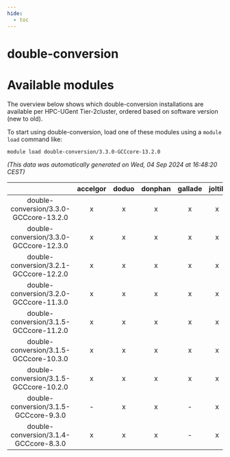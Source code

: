 ```yaml
---
hide:
  - toc
---
```


double-conversion
=================

# Available modules


The overview below shows which double-conversion installations are available per HPC-UGent Tier-2cluster, ordered based on software version (new to old).

To start using double-conversion, load one of these modules using a `module load` command like:

```shell
module load double-conversion/3.3.0-GCCcore-13.2.0
```

*(This data was automatically generated on Wed, 04 Sep 2024 at 16:48:20 CEST)*  

| |accelgor|doduo|donphan|gallade|joltik|shinx|skitty|
| :---: | :---: | :---: | :---: | :---: | :---: | :---: | :---: |
|double-conversion/3.3.0-GCCcore-13.2.0|x|x|x|x|x|x|x|
|double-conversion/3.3.0-GCCcore-12.3.0|x|x|x|x|x|x|x|
|double-conversion/3.2.1-GCCcore-12.2.0|x|x|x|x|x|-|x|
|double-conversion/3.2.0-GCCcore-11.3.0|x|x|x|x|x|-|x|
|double-conversion/3.1.5-GCCcore-11.2.0|x|x|x|x|x|-|x|
|double-conversion/3.1.5-GCCcore-10.3.0|x|x|x|x|x|-|x|
|double-conversion/3.1.5-GCCcore-10.2.0|x|x|x|x|x|-|x|
|double-conversion/3.1.5-GCCcore-9.3.0|-|x|x|-|x|-|x|
|double-conversion/3.1.4-GCCcore-8.3.0|x|x|x|-|x|-|x|
